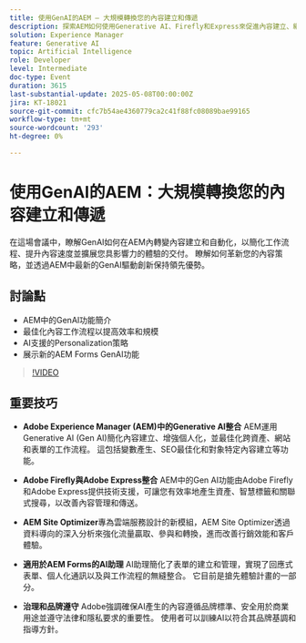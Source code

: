 ```yaml
---
title: 使用GenAI的AEM — 大規模轉換您的內容建立和傳遞
description: 探索AEM如何使用Generative AI、Firefly和Express來促進內容建立、網站最佳化和個人化體驗，同時確保品牌控管。
solution: Experience Manager
feature: Generative AI
topic: Artificial Intelligence
role: Developer
level: Intermediate
doc-type: Event
duration: 3615
last-substantial-update: 2025-05-08T00:00:00Z
jira: KT-18021
source-git-commit: cfc7b54ae4360779ca2c41f88fc08089bae99165
workflow-type: tm+mt
source-wordcount: '293'
ht-degree: 0%

---
```



# 使用GenAI的AEM：大規模轉換您的內容建立和傳遞

在這場會議中，瞭解GenAI如何在AEM內轉變內容建立和自動化，以簡化工作流程、提升內容速度並擴展您具影響力的體驗的交付。 瞭解如何革新您的內容策略，並透過AEM中最新的GenAI驅動創新保持領先優勢。

## 討論點

* AEM中的GenAI功能簡介
* 最佳化內容工作流程以提高效率和規模
* AI支援的Personalization策略
* 展示新的AEM Forms GenAI功能

>[!VIDEO](https://video.tv.adobe.com/v/3458044/?learn=on&enablevpops)

## 重要技巧

* **Adobe Experience Manager (AEM)中的Generative AI整合** AEM運用Generative AI (Gen AI)簡化內容建立、增強個人化，並最佳化跨資產、網站和表單的工作流程。 這包括變數產生、SEO最佳化和對象特定內容建立等功能。

* **Adobe Firefly與Adobe Express整合** AEM中的Gen AI功能由Adobe Firefly和Adobe Express提供技術支援，可讓您有效率地產生資產、智慧標籤和關聯式搜尋，以改善內容管理和傳送。

* **AEM Site Optimizer**&#x200B;專為雲端服務設計的新模組，AEM Site Optimizer透過資料導向的深入分析來強化流量贏取、參與和轉換，進而改善行銷效能和客戶體驗。

* **適用於AEM Forms的AI助理** AI助理簡化了表單的建立和管理，實現了回應式表單、個人化通訊以及與工作流程的無縫整合。 它目前是搶先體驗計畫的一部分。

* **治理和品牌遵守** Adobe強調確保AI產生的內容遵循品牌標準、安全用於商業用途並遵守法律和隱私要求的重要性。 使用者可以訓練AI以符合其品牌基調和指導方針。

